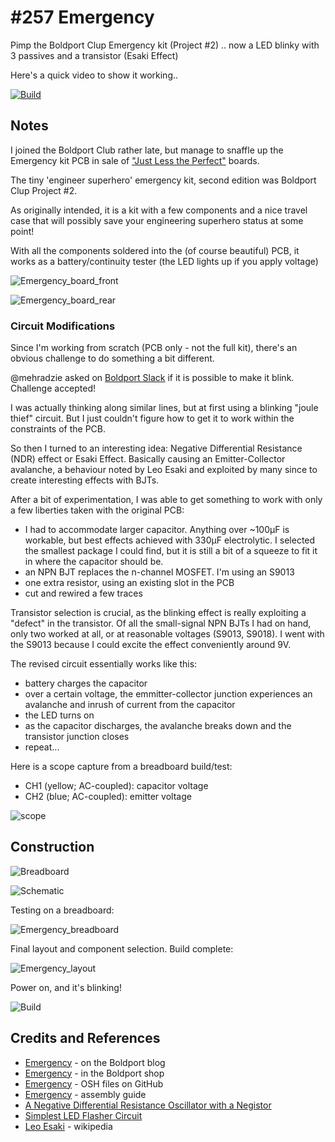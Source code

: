# #257 Emergency

Pimp the Boldport Clup Emergency kit (Project #2) .. now a LED blinky with 3 passives and a transistor (Esaki Effect)

Here's a quick video to show it working..

[![Build](./assets/Emergency_build.jpg?raw=true)](http://www.youtube.com/watch?v=PPUZth8RfCE)

## Notes

I joined the Boldport Club rather late, but manage to snaffle up the Emergency kit PCB in sale of ["Just Less the Perfect"](http://www.boldport.club/shop/product/437169103) boards.

The tiny 'engineer superhero' emergency kit, second edition was Boldport Clup Project #2.

As originally intended, it is a kit with a few components and a nice travel case that will possibly save your engineering superhero status at some point!

With all the components soldered into the (of course beautiful) PCB, it works as a battery/continuity tester (the LED lights up if you apply voltage)

![Emergency_board_front](./assets/Emergency_board_front.jpg?raw=true)

![Emergency_board_rear](./assets/Emergency_board_rear.jpg?raw=true)


### Circuit Modifications

Since I'm working from scratch (PCB only - not the full kit), there's an obvious challenge to do something a bit different.

@mehradzie asked on [Boldport Slack](https://boldportclub.slack.com) if it is possible to make it blink. Challenge accepted!

I was actually thinking along similar lines, but at first using a blinking "joule thief" circuit. But I just couldn't figure
how to get it to work within the constraints of the PCB.

So then I turned to an interesting idea: Negative Differential Resistance (NDR) effect or Esaki Effect. Basically causing an
Emitter-Collector avalanche, a behaviour noted by Leo Esaki and exploited by many since to create interesting effects with
BJTs.

After a bit of experimentation, I was able to get something to work with only a few liberties taken with the original PCB:

* I had to accommodate larger capacitor. Anything over ~100µF is workable, but best effects achieved with 330µF electrolytic. I selected the smallest package I could find, but it is still a bit of a squeeze to fit it in where the capacitor should be.
* an NPN BJT replaces the n-channel MOSFET. I'm using an S9013
* one extra resistor, using an existing slot in the PCB
* cut and rewired a few traces

Transistor selection is crucial, as the blinking effect is really exploiting a "defect" in the transistor.
Of all the small-signal NPN BJTs I had on hand, only two worked at all, or at reasonable voltages (S9013, S9018).
I went with the S9013 because I could excite the effect conveniently around 9V.

The revised circuit essentially works like this:

* battery charges the capacitor
* over a certain voltage, the emmitter-collector junction experiences an avalanche and inrush of current from the capacitor
* the LED turns on
* as the capacitor discharges, the avalanche breaks down and the transistor junction closes
* repeat...

Here is a scope capture from a breadboard build/test:

* CH1 (yellow; AC-coupled): capacitor voltage
* CH2 (blue; AC-coupled): emitter voltage

![scope](./assets/scope.gif?raw=true)


## Construction

![Breadboard](./assets/Emergency_bb.jpg?raw=true)

![Schematic](./assets/Emergency_schematic.jpg?raw=true)

Testing on a breadboard:

![Emergency_breadboard](./assets/Emergency_breadboard.jpg?raw=true)

Final layout and component selection. Build complete:

![Emergency_layout](./assets/Emergency_layout.jpg?raw=true)

Power on, and it's blinking!

![Build](./assets/Emergency_build.jpg?raw=true)

## Credits and References
* [Emergency](http://www.boldport.com/blog/2014/02/the-tiny-engineer-superhero-emergency.html) - on the Boldport blog
* [Emergency](http://www.boldport.club/shop/product/235066412) - in the Boldport shop
* [Emergency](https://github.com/boldport/emergency) - OSH files on GitHub
* [Emergency](https://bitbucket.org/boldport/pcbmode/wiki/The%20tiny%20engineer%20superhero%20emergency%20kit%20assembly%20guide) - assembly guide
* [A Negative Differential Resistance Oscillator with a Negistor](http://jlnlabs.online.fr/cnr/negosc.htm)
* [Simplest LED Flasher Circuit](http://www.cappels.org/dproj/simplest_LED_flasher/Simplest_LED_Flasher_Circuit.html)
* [Leo Esaki](https://en.wikipedia.org/wiki/Leo_Esaki) - wikipedia
